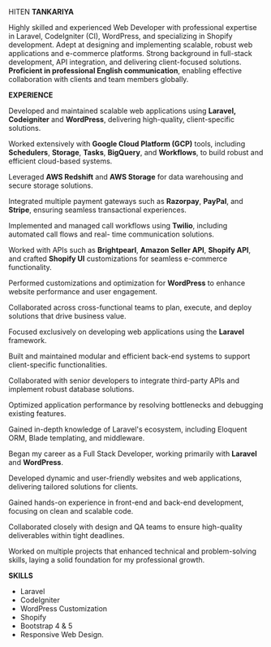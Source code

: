 ﻿﻿HITEN **TANKARIYA** 

Highly skilled and experienced Web Developer with professional expertise in Laravel, CodeIgniter (CI), WordPress, and specializing in Shopify development. Adept at designing and implementing scalable, robust web applications and e-commerce platforms. Strong background in full-stack development, API integration, and delivering client-focused solutions. **Proficient in professional English communication**, enabling effective collaboration with clients and team members globally. 

**EXPERIENCE** 

Developed and maintained scalable web applications using **Laravel, Codeigniter** and **WordPress**, delivering high-quality, client-specific solutions. 

Worked extensively with **Google Cloud Platform (GCP)** tools, including **Schedulers**, **Storage**, **Tasks**, **BigQuery**, and **Workflows**, to build robust and efficient cloud-based systems. 

Leveraged **AWS Redshift** and **AWS Storage** for data warehousing and secure storage solutions. 

Integrated multiple payment gateways such as **Razorpay**, **PayPal**, and **Stripe**, ensuring seamless transactional experiences. 

Implemented and managed call workflows using **Twilio**, including automated call flows and real- time communication solutions. 

Worked with APIs such as **Brightpearl**, **Amazon Seller API**, **Shopify API**, and crafted **Shopify UI** customizations for seamless e-commerce functionality. 

Performed customizations and optimization for **WordPress** to enhance website performance and user engagement. 

Collaborated across cross-functional teams to plan, execute, and deploy solutions that drive business value. 

Focused exclusively on developing web applications using the **Laravel** framework. 

Built and maintained modular and efficient back-end systems to support client-specific functionalities. 

Collaborated with senior developers to integrate third-party APIs and implement robust database solutions. 

Optimized application performance by resolving bottlenecks and debugging existing features. 

Gained in-depth knowledge of Laravel's ecosystem, including Eloquent ORM, Blade templating, and middleware. 

Began my career as a Full Stack Developer, working primarily with **Laravel** and **WordPress**. 

Developed dynamic and user-friendly websites and web applications, delivering tailored solutions for clients. 

Gained hands-on experience in front-end and back-end development, focusing on clean and scalable code. 

Collaborated closely with design and QA teams to ensure high-quality deliverables within tight deadlines. 

Worked on multiple projects that enhanced technical and problem-solving skills, laying a solid foundation for my professional growth. 

**SKILLS** 

- Laravel
- CodeIgniter 
- WordPress Customization 
- Shopify 
- Bootstrap 4 & 5 
- Responsive Web Design. 
